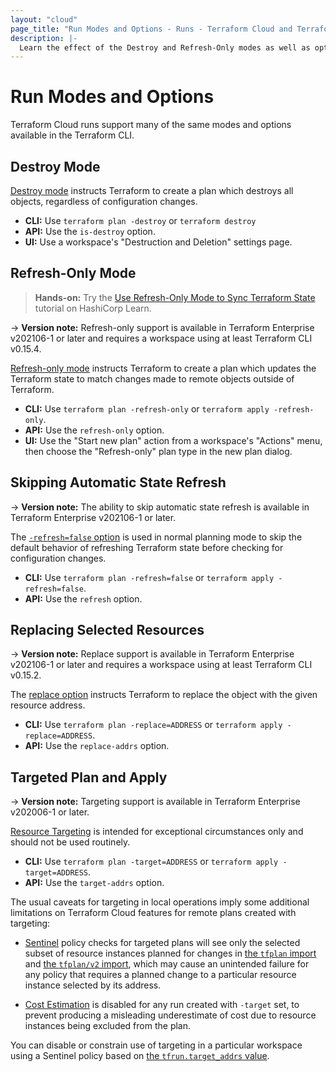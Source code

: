 ```yaml
---
layout: "cloud"
page_title: "Run Modes and Options - Runs - Terraform Cloud and Terraform Enterprise"
description: |-
  Learn the effect of the Destroy and Refresh-Only modes as well as options to customize behavior during runs.
---
```


# Run Modes and Options

Terraform Cloud runs support many of the same modes and options available in the Terraform CLI.

## Destroy Mode

[Destroy mode](/docs/cli/commands/plan.html#planning-modes) instructs Terraform to create a plan which destroys all objects, regardless of configuration changes.

- **CLI:** Use `terraform plan -destroy` or `terraform destroy`
- **API:** Use the `is-destroy` option.
- **UI:** Use a workspace's "Destruction and Deletion" settings page.

## Refresh-Only Mode

> **Hands-on:** Try the [Use Refresh-Only Mode to Sync Terraform State](https://learn.hashicorp.com/tutorials/terraform/refresh) tutorial on HashiCorp Learn.

-> **Version note:** Refresh-only support is available in Terraform Enterprise v202106-1 or later and requires a workspace using at least Terraform CLI v0.15.4.

[Refresh-only mode](/docs/cli/commands/plan.html#planning-modes) instructs Terraform to create a plan which updates the Terraform state to match changes made to remote objects outside of Terraform.

- **CLI:** Use `terraform plan -refresh-only` or `terraform apply -refresh-only`.
- **API:** Use the `refresh-only` option.
- **UI:** Use the "Start new plan" action from a workspace's "Actions" menu, then choose the "Refresh-only" plan type in the new plan dialog.

## Skipping Automatic State Refresh

-> **Version note:** The ability to skip automatic state refresh is available in Terraform Enterprise v202106-1 or later.

The [`-refresh=false` option](/docs/cli/commands/plan.html#refresh-false) is used in normal planning mode to skip the default behavior of refreshing Terraform state before checking for configuration changes.

- **CLI:** Use `terraform plan -refresh=false` or `terraform apply -refresh=false`.
- **API:** Use the `refresh` option.

## Replacing Selected Resources

-> **Version note:** Replace support is available in Terraform Enterprise v202106-1 or later and requires a workspace using at least Terraform CLI v0.15.2.

The [replace option](/docs/cli/commands/plan.html#replace-address) instructs Terraform to replace the object with the given resource address.

- **CLI:** Use `terraform plan -replace=ADDRESS` or `terraform apply -replace=ADDRESS`.
- **API:** Use the `replace-addrs` option.

## Targeted Plan and Apply

-> **Version note:** Targeting support is available in Terraform Enterprise v202006-1 or later.

[Resource Targeting](/docs/cli/commands/plan.html#resource-targeting) is intended for exceptional circumstances only and should not be used routinely.

- **CLI:** Use `terraform plan -target=ADDRESS` or `terraform apply -target=ADDRESS`.
- **API:** Use the `target-addrs` option.

The usual caveats for targeting in local operations imply some additional limitations on Terraform Cloud features for remote plans created with targeting:

* [Sentinel](../sentinel/) policy checks for targeted plans will see only the selected subset of resource instances planned for changes in [the `tfplan` import](../sentinel/import/tfplan.html) and [the `tfplan/v2` import](../sentinel/import/tfplan-v2.html), which may cause an unintended failure for any policy that requires a planned change to a particular resource instance selected by its address.

* [Cost Estimation](../cost-estimation/) is disabled for any run created with `-target` set, to prevent producing a misleading underestimate of cost due to resource instances being excluded from the plan.

You can disable or constrain use of targeting in a particular workspace using a Sentinel policy based on [the `tfrun.target_addrs` value](../sentinel/import/tfrun.html#value-target_addrs).
